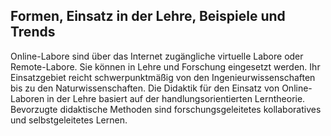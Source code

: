 <!-- filename: 00_Online-Labore.md -->
<!-- title: Online-Labore -->

<!-- tags: #labor,#spezial,#fachgegenstand -->
<!-- authors: Andreas Pester, Michael E. Auer -->

## Formen, Einsatz in der Lehre, Beispiele und Trends

Online-Labore sind über das Internet zugängliche virtuelle Labore oder Remote-Labore. Sie können in Lehre und Forschung eingesetzt werden. Ihr Einsatzgebiet reicht schwerpunktmäßig von den Ingenieurwissenschaften bis zu den Naturwissenschaften. Die Didaktik für den Einsatz von Online-Laboren in der Lehre basiert auf der handlungsorientierten Lerntheorie. Bevorzugte didaktische Methoden sind forschungsgeleitetes kollaboratives und selbstgeleitetes Lernen.

